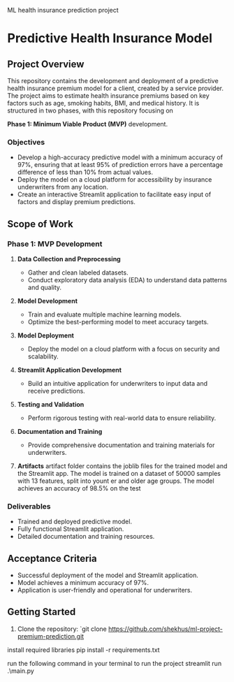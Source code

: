 ML health insurance prediction project

# Predictive Health Insurance Model

## Project Overview
This repository contains the development and deployment of a predictive health insurance premium model for a client, created by a service provider. The project aims to estimate health insurance premiums based on key factors such as age, smoking habits, BMI, and medical history. It is structured in two phases, with this repository focusing on 

**Phase 1: Minimum Viable Product (MVP)** development.

### Objectives
- Develop a high-accuracy predictive model with a minimum accuracy of 97%, ensuring that at least 95% of prediction errors have a percentage difference of less than 10% from actual values.
- Deploy the model on a cloud platform for accessibility by insurance underwriters from any location.
- Create an interactive Streamlit application to facilitate easy input of factors and display premium predictions.

## Scope of Work
### Phase 1: MVP Development
1. **Data Collection and Preprocessing**
   - Gather and clean labeled datasets.
   - Conduct exploratory data analysis (EDA) to understand data patterns and quality.

2. **Model Development**
   - Train and evaluate multiple machine learning models.
   - Optimize the best-performing model to meet accuracy targets.

3. **Model Deployment**
   - Deploy the model on a cloud platform with a focus on security and scalability.

4. **Streamlit Application Development**
   - Build an intuitive application for underwriters to input data and receive predictions.

5. **Testing and Validation**
   - Perform rigorous testing with real-world data to ensure reliability.

6. **Documentation and Training**
   - Provide comprehensive documentation and training materials for underwriters.

7. **Artifacts**
artifact folder contains the joblib files for the trained model and the Streamlit app. The model is trained on a dataset of 50000 samples with 13 features, split into yount er and older age groups. The model achieves an accuracy of 98.5% on the test

### Deliverables
- Trained and deployed predictive model.
- Fully functional Streamlit application.
- Detailed documentation and training resources.

## Acceptance Criteria
- Successful deployment of the model and Streamlit application.
- Model achieves a minimum accuracy of 97%.
- Application is user-friendly and operational for underwriters.

## Getting Started
1. Clone the repository: `git clone https://github.com/shekhus/ml-project-premium-prediction.git

install required libraries
pip install -r requirements.txt 

run the following command in your terminal to run the project
streamlit run .\main.py